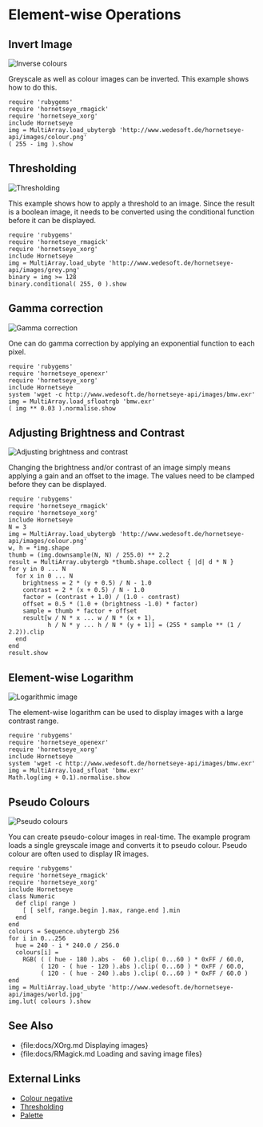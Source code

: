 Element-wise Operations
=======================

Invert Image
------------

![Inverse colours](images/invert.png)

Greyscale as well as colour images can be inverted. This example shows how to do this.

    require 'rubygems'
    require 'hornetseye_rmagick'
    require 'hornetseye_xorg'
    include Hornetseye
    img = MultiArray.load_ubytergb 'http://www.wedesoft.de/hornetseye-api/images/colour.png'
    ( 255 - img ).show

Thresholding
------------

![Thresholding](images/threshold.png)

This example shows how to apply a threshold to an image. Since the result is a boolean image, it needs to be converted using the conditional function before it can be displayed.

    require 'rubygems'
    require 'hornetseye_rmagick'
    require 'hornetseye_xorg'
    include Hornetseye
    img = MultiArray.load_ubyte 'http://www.wedesoft.de/hornetseye-api/images/grey.png'
    binary = img >= 128
    binary.conditional( 255, 0 ).show

Gamma correction
----------------

![Gamma correction](images/gamma.jpg)

One can do gamma correction by applying an exponential function to each pixel.

    require 'rubygems'
    require 'hornetseye_openexr'
    require 'hornetseye_xorg'
    include Hornetseye
    system 'wget -c http://www.wedesoft.de/hornetseye-api/images/bmw.exr'
    img = MultiArray.load_sfloatrgb 'bmw.exr'
    ( img ** 0.03 ).normalise.show

Adjusting Brightness and Contrast
---------------------------------

![Adjusting brightness and contrast](images/brightness.png)

Changing the brightness and/or contrast of an image simply means applying a gain and an offset to the image. The values need to be clamped before they can be displayed.

    require 'rubygems'
    require 'hornetseye_rmagick'
    require 'hornetseye_xorg'
    include Hornetseye
    N = 3
    img = MultiArray.load_ubytergb 'http://www.wedesoft.de/hornetseye-api/images/colour.png'
    w, h = *img.shape
    thumb = (img.downsample(N, N) / 255.0) ** 2.2
    result = MultiArray.ubytergb *thumb.shape.collect { |d| d * N }
    for y in 0 ... N
      for x in 0 ... N
        brightness = 2 * (y + 0.5) / N - 1.0
        contrast = 2 * (x + 0.5) / N - 1.0
        factor = (contrast + 1.0) / (1.0 - contrast)
        offset = 0.5 * (1.0 + (brightness -1.0) * factor)
        sample = thumb * factor + offset
        result[w / N * x ... w / N * (x + 1),
               h / N * y ... h / N * (y + 1)] = (255 * sample ** (1 / 2.2)).clip
      end
    end
    result.show

Element-wise Logarithm
----------------------

![Logarithmic image](images/log.jpg)

The element-wise logarithm can be used to display images with a large contrast range.

    require 'rubygems'
    require 'hornetseye_openexr'
    require 'hornetseye_xorg'
    include Hornetseye
    system 'wget -c http://www.wedesoft.de/hornetseye-api/images/bmw.exr'
    img = MultiArray.load_sfloat 'bmw.exr'
    Math.log(img + 0.1).normalise.show

Pseudo Colours
--------------

![Pseudo colours](images/pseudo.jpg)

You can create pseudo-colour images in real-time. The example program loads a single greyscale image and converts it to pseudo colour. Pseudo colour are often used to display IR images.

    require 'rubygems'
    require 'hornetseye_rmagick'
    require 'hornetseye_xorg'
    include Hornetseye
    class Numeric
      def clip( range )
        [ [ self, range.begin ].max, range.end ].min
      end
    end
    colours = Sequence.ubytergb 256
    for i in 0...256
      hue = 240 - i * 240.0 / 256.0
      colours[i] =
        RGB( ( ( hue - 180 ).abs -  60 ).clip( 0...60 ) * 0xFF / 60.0,
             ( 120 - ( hue - 120 ).abs ).clip( 0...60 ) * 0xFF / 60.0,
             ( 120 - ( hue - 240 ).abs ).clip( 0...60 ) * 0xFF / 60.0 )
    end
    img = MultiArray.load_ubyte 'http://www.wedesoft.de/hornetseye-api/images/world.jpg'
    img.lut( colours ).show

See Also
--------

* {file:docs/XOrg.md Displaying images}
* {file:docs/RMagick.md Loading and saving image files}

External Links
--------------

* [Colour negative](http://en.wikipedia.org/wiki/Negative_%28photography%29)
* [Thresholding](http://en.wikipedia.org/wiki/Thresholding_%28image_processing%29)
* [Palette](http://en.wikipedia.org/wiki/Palette_%28computing%29)

